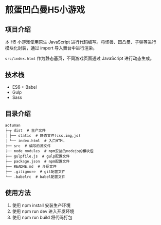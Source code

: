 # 煎蛋凹凸曼H5小游戏

## 项目介绍

本 H5 小游戏使用原生 JavaScript 进行代码编写。将怪兽、凹凸曼、子弹等进行模块化封装，通过 import 导入舞台中进行渲染。

`src/index.html` 作为静态基页，不同游戏页面通过 JavaScript 进行动态生成。

## 技术栈

- ES6 + Babel
- Gulp
- Sass

## 目录介绍

```
aotuman
├─┬ dist  # 生产文件
│ ├── static  # 静态文件(css,img,js)
│ └── index.html  # 入口HTML
├── src  # 编写的源文件
├── node_modules  # npm安装的nodejs的模块包
├── gulpfile.js  # gulp配置文件
├── package.json  # npm配置文件
├── README.md  # 介绍文件
├── .gitignore  # git配置文件
└── .babelrc  # babel配置文件
```

## 使用方法

1. 使用 npm install 安装生产环境
2. 使用 npm run dev 进入开发环境
3. 使用 npm run build 将代码打包

